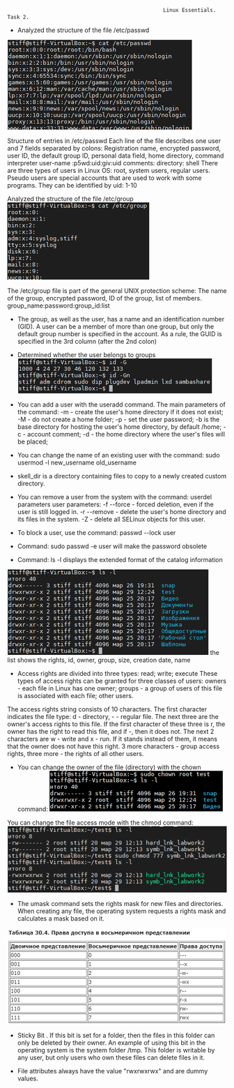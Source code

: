                                                       Linux Essentials. Task 2.
                                                      
- Analyzed the structure of the file /etc/passwd

![image](https://github.com/Stiff228/DevOps_online_Kharkiv_2022Q1Q2/blob/main/m4/task%204.2/1.png)           

Structure of entries in /etc/passwd
Each line of the file describes one user and 7 fields separated by colons:
Registration name, encrypted password, user ID, the default group ID, personal data field, home directory, command interpreter
user-name :p5wd:uid:giv:uid comments: directory: shell
There are three types of users in Linux OS: root, system users, regular users.
Pseudo users are special accounts that are used to work with some programs. They can be identified by uid: 1-10

Analyzed the structure of the file /etc/group
![image](https://github.com/Stiff228/DevOps_online_Kharkiv_2022Q1Q2/blob/main/m4/task%204.2/2.png)

The /etc/group file is part of the general UNIX protection scheme: The name of the group, encrypted password, ID of the group, list of members.
group_name:password:group_id:list

- The group, as well as the user, has a name and an identification number (GID). A user can be a member of more than one group, but only the default group number is specified in the account. As a rule, the GUID is specified in the 3rd column (after the 2nd colon)

- Determined whether the user belongs to groups
![image](https://github.com/Stiff228/DevOps_online_Kharkiv_2022Q1Q2/blob/main/m4/task%204.2/3.png)

- You can add a user with the useradd command. The main parameters of the command:
-m - create the user's home directory if it does not exist;
-M - do not create a home folder;
-p - set the user password;
-b is the base directory for hosting the user's home directory, by default /home;
-c - account comment;
-d - the home directory where the user's files will be placed;

- You can change the name of an existing user with the command: sudo usermod -l new_username old_username

- skell_dir is a directory containing files to copy to a newly created custom directory.

- You can remove a user from the system with the command: userdel parameters user
parameters:
-f --force - forced deletion, even if the user is still logged in.
-r --remove - delete the user's home directory and its files in the system.
-Z - delete all SELinux objects for this user.

- To block a user, use the command: passwd --lock user

- Command: sudo passwd -e user   will make the password obsolete

- Command: ls -l  displays the extended format of the catalog information

![image](https://github.com/Stiff228/DevOps_online_Kharkiv_2022Q1Q2/blob/main/m4/task%204.2/4.png)
the list shows the rights, id, owner, group, size, creation date, name

- Access rights are divided into three types: read; write; execute
These types of access rights can be granted for three classes of users: owners - each file in Linux has one owner; groups - a group of users of this file is associated with each file; other users.

The access rights string consists of 10 characters. The first character indicates the file type: d - directory, - - regular file. The next three are the owner's access rights to this file. If the first character of these three is r, the owner has the right to read this file, and if -, then it does not. The next 2 characters are w - write and x - run. If it stands instead of them, it means that the owner does not have this right. 3 more characters - group access rights, three more - the rights of all other users.

- You can change the owner of the file (directory) with the chown command:
![image](https://github.com/Stiff228/DevOps_online_Kharkiv_2022Q1Q2/blob/main/m4/task%204.2/5.png)

You can change the file access mode with the chmod command:
![image](https://github.com/Stiff228/DevOps_online_Kharkiv_2022Q1Q2/blob/main/m4/task%204.2/6.png)

- The umask command sets the rights mask for new files and directories. When creating any file, the operating system requests a rights mask and calculates a mask based on it.

![image](https://github.com/Stiff228/DevOps_online_Kharkiv_2022Q1Q2/blob/main/m4/task%204.2/7.png)

- Sticky Bit . If this bit is set for a folder, then the files in this folder can only be deleted by their owner. An example of using this bit in the operating system is the system folder /tmp. This folder is writable by any user, but only users who own these files can delete files in it.

- File attributes always have the value "rwxrwxrwx" and are dummy values.
